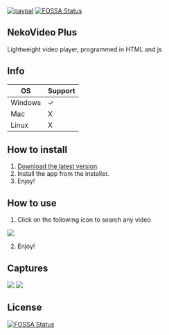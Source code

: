[![paypal](https://www.paypalobjects.com/en_US/i/btn/btn_donateCC_LG.gif)](https://www.paypal.com/cgi-bin/webscr?cmd=_s-xclick&hosted_button_id=ZA7FWL3S2MWCA)
[![FOSSA Status](https://app.fossa.com/api/projects/git%2Bgithub.com%2FNeyunse%2FNekoPlayerPlus.svg?type=shield)](https://app.fossa.com/projects/git%2Bgithub.com%2FNeyunse%2FNekoPlayerPlus?ref=badge_shield)

## NekoVideo Plus
Lightweight video player, programmed in HTML and js
## Info
OS | Support
------------ | -------------
Windows | ✓
Mac | X
Linux | X
## How to install
1) [Download the latest version](https://github.com/Neyunse/NekoPlayerPlus/releases).
2) Install the app from the installer.
3) Enjoy!
## How to use
1) Click on the following icon to search any video

![](/Captures/video-ico.png)

2) Enjoy!

## Captures
![](/Captures/01.png)
![](/Captures/02.png)

## License
[![FOSSA Status](https://app.fossa.com/api/projects/git%2Bgithub.com%2FNeyunse%2FNekoPlayerPlus.svg?type=large)](https://app.fossa.com/projects/git%2Bgithub.com%2FNeyunse%2FNekoPlayerPlus?ref=badge_large)